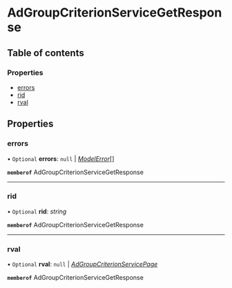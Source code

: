 # AdGroupCriterionServiceGetResponse


## Table of contents

### Properties

- [errors](adgroupcriterionservicegetresponse.md#errors)
- [rid](adgroupcriterionservicegetresponse.md#rid)
- [rval](adgroupcriterionservicegetresponse.md#rval)

## Properties

### errors

• `Optional` **errors**: ``null`` \| [*ModelError*](modelerror.md)[]

**`memberof`** AdGroupCriterionServiceGetResponse

___

### rid

• `Optional` **rid**: *string*

**`memberof`** AdGroupCriterionServiceGetResponse

___

### rval

• `Optional` **rval**: ``null`` \| [*AdGroupCriterionServicePage*](adgroupcriterionservicepage.md)

**`memberof`** AdGroupCriterionServiceGetResponse
